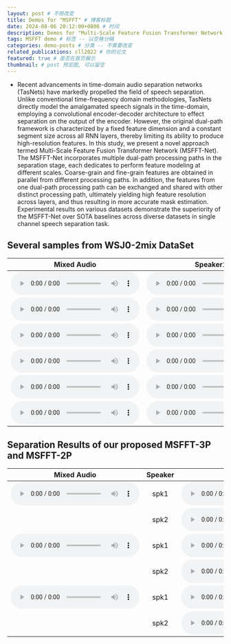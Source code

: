 ```yaml
---
layout: post # 不用改变
title: Demos for "MSFFT" # 博客标题
date: 2024-08-06 20:12:00+0800 # 时间
description: Demos for "Multi-Scale Feature Fusion Transformer Network for End-to-End Single Channel Speech Separation" # 博客描述
tags: MSFFT demo # 标签 -- 以空格分隔
categories: demo-posts # 分类 -- 不需要改变
related_publications: cll2022 # 你的论文
featured: true # 是否在首页展示
thumbnail: # post 预览图, 可以留空
---
```


- Recent advancements in time-domain audio separation networks (TasNets) have markedly propelled the field of speech separation. Unlike conventional time-frequency domain methodologies, TasNets directly model the amalgamated speech signals in the time-domain, employing a convolutional encoder-decoder architecture to effect separation on the output of the encoder. However, the original dual-path framework is characterized by a fixed feature dimension and a constant segment size across all RNN layers, thereby limiting its ability to produce high-resolution features. In this study, we present a novel approach termed Multi-Scale Feature Fusion Transformer Network (MSFFT-Net). The MSFFT-Net incorporates multiple dual-path processing paths in the separation stage, each dedicates to perform feature modeling at different scales. Coarse-grain and fine-grain features are obtained in parallel from different processing paths. In addition, the features from one dual-path processing path can be exchanged and shared with other distinct processing path, ultimately yielding high feature resolution across layers, and thus resulting in more accurate mask estimation. Experimental results on various datasets demonstrate the superiority of the MSFFT-Net over SOTA baselines across diverse datasets in single channel speech separation task.

Several samples from WSJ0-2mix DataSet 
--------------------------------------


|   Mixed Audio   | Speaker1 |    Speaker2   | 
| :------: | :------: | :---------: | 
|<audio src="/assets/MSFFT/Samples/1/22ga010e_0.51468_051c0115_-0.51468.wav" type="audio/wav" controls preload></audio>|<audio src="/assets/MSFFT/Samples/1/22ga010e_0.51468_051c0115_-0.51468_s1.wav" type="audio/wav" controls preload></audio>|<audio src="/assets/MSFFT/Samples/1/22ga010e_0.51468_051c0115_-0.51468_s2.wav" type="audio/wav" controls preload></audio>|
|<audio src="/assets/MSFFT/Samples/2/22ga010l_1.2345_444c020e_-1.2345.wav" type="audio/wav" controls preload></audio>|<audio src="/assets/MSFFT/Samples/2/22ga010l_1.2345_444c020e_-1.2345_s1.wav" type="audio/wav" controls preload></audio>|<audio src="/assets/MSFFT/Samples/2/22ga010l_1.2345_444c020e_-1.2345_s2.wav" type="audio/wav" controls preload></audio>|
|<audio src="/assets/MSFFT/Samples/3/22gc010v_0.76199_050a050i_-0.76199.wav" type="audio/wav" controls preload></audio>|<audio src="/assets/MSFFT/Samples/3/22gc010v_0.76199_050a050i_-0.76199_s1.wav" type="audio/wav" controls preload></audio>|<audio src="/assets/MSFFT/Samples/3/22gc010v_0.76199_050a050i_-0.76199_s2.wav" type="audio/wav" controls preload></audio>|
|<audio src="/assets/MSFFT/Samples/4/050c0105_0.94642_444c020p_-0.94642.wav" type="audio/wav" controls preload></audio>|<audio src="/assets/MSFFT/Samples/4/050c0105_0.94642_444c020p_-0.94642_s1.wav" type="audio/wav" controls preload></audio>|<audio src="/assets/MSFFT/Samples/4/050c0105_0.94642_444c020p_-0.94642_s2.wav" type="audio/wav" controls preload></audio>|
|<audio src="/assets/MSFFT/Samples/5/440o030k_1.3697_443o030u_-1.3697.wav" type="audio/wav" controls preload></audio>|<audio src="/assets/MSFFT/Samples/5/440o030k_1.3697_443o030u_-1.3697_s1.wav" type="audio/wav" controls preload></audio>|<audio src="/assets/MSFFT/Samples/5/440o030k_1.3697_443o030u_-1.3697_s2.wav" type="audio/wav" controls preload></audio>|
|<audio src="/assets/MSFFT/Samples/6/447c020n_1.281_22go0107_-1.281.wav" type="audio/wav" controls preload></audio>|<audio src="/assets/MSFFT/Samples/6/447c020n_1.281_22go0107_-1.281_s1.wav" type="audio/wav" controls preload></audio>|<audio src="/assets/MSFFT/Samples/6/447c020n_1.281_22go0107_-1.281_s2.wav" type="audio/wav" controls preload></audio>|


Separation Results of our proposed MSFFT-3P and MSFFT-2P 
--------------------------------------------------------

|   Mixed Audio   | Speaker |    Clean   |    DPRNN    |    MSFFT-3P   |    MSFFT-2P    |
| :------: | :------: | :---------: | :----------: | :---------: | :----------: |
|<audio src="/assets/MSFFT/Estimate/1/441c0211_0.47832_053c0105_-0.47832.wav" type="audio/wav" controls preload></audio>|spk1|<audio src="/assets/MSFFT/Estimate/1/spk1.wav" type="audio/wav" controls preload></audio>|<audio src="/assets/MSFFT/Estimate/1/spk1_sepformer.wav" type="audio/wav" controls preload></audio>|<audio src="/assets/MSFFT/Estimate/1/spk1_3L.wav" type="audio/wav" controls preload></audio>|<audio src="/assets/MSFFT/Estimate/1/spk1_2L.wav" controls preload></audio>|
||spk2|<audio src="/assets/MSFFT/Estimate/1/spk2.wav" type="audio/wav" controls preload></audio>|<audio src="/assets/MSFFT/Estimate/1/spk2_sepformer.wav" type="audio/wav" controls preload></audio>|<audio src="/assets/MSFFT/Estimate/1/spk2_3L.wav" type="audio/wav" controls preload></audio>|<audio src="/assets/MSFFT/Estimate/1/spk2_2L.wav" controls preload></audio>|
|<audio src="/assets/MSFFT/Estimate/2/22ga0111_2.1333_050a0507_-2.1333.wav" type="audio/wav" controls preload></audio>|spk1|<audio src="/assets/MSFFT/Estimate/2/spk1.wav" type="audio/wav" controls preload></audio>|<audio src="/assets/MSFFT/Estimate/2/spk1_dprnn.wav" type="audio/wav" controls preload></audio>|<audio src="/assets/MSFFT/Estimate/2/spk1_3L.wav" controls preload></audio>|<audio src="/assets/MSFFT/Estimate/2/spk1_2L.wav" controls preload></audio>|
||spk2|<audio src="/assets/MSFFT/Estimate/2/spk2.wav" type="audio/wav" controls preload></audio>|<audio src="/assets/MSFFT/Estimate/2/spk2_dprnn.wav.wav" type="audio/wav" controls preload></audio>|<audio src="/assets/MSFFT/Estimate/2/spk2_3L.wav" type="audio/wav" controls preload></audio>|<audio src="/assets/MSFFT/Estimate/2/spk2_2L.wav" controls preload></audio>|
|<audio src="/assets/MSFFT/Estimate/3/446o030k_0.24698_051c0112_-0.24698.wav" type="audio/wav" controls preload></audio>|spk1|<audio src="/assets/MSFFT/Estimate/3/spk1.wav" type="audio/wav" controls preload></audio>|<audio src= "/assets/MSFFT/Estimate/3/spk1_dprnn.wav" type="audio/wav" controls preload></audio>|<audio src="/assets/MSFFT/Estimate/3/spk1_3L.wav" controls preload></audio>|<audio src="/assets/MSFFT/Estimate/3/spk1_2L.wav" controls preload></audio>|
||spk2|<audio src="/assets/MSFFT/Estimate/3/spk2.wav" type="audio/wav" controls preload></audio>|<audio src="/assets/MSFFT/Estimate/3/spk2_dprnn.wav" type="audio/wav" controls preload></audio>|<audio src="/assets/MSFFT/Estimate/3/spk2_3L.wav" type="audio/wav" controls preload></audio>|<audio src="/assets/MSFFT/Estimate/3/spk2_2L.wav" controls preload></audio>|




